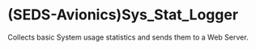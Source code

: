 # (SEDS-Avionics)Sys_Stat_Logger

Collects basic System usage statistics and sends them to a Web Server.
